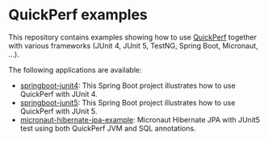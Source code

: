 # QuickPerf examples

This repository contains examples showing how to use [QuickPerf](https://github.com/quick-perf/quickperf) together with various frameworks (JUnit 4, JUnit 5, TestNG, Spring Boot, Micronaut, ...).

The following applications are available:
- [springboot-junit4](springboot-junit4): This Spring Boot project illustrates how to use QuickPerf with JUnit 4. 
- [springboot-junit5](springboot-junit5): This Spring Boot project illustrates how to use QuickPerf with JUnit 5. 
- [micronaut-hibernate-jpa-example](micronaut-hibernate-jpa-example): Micronaut Hibernate JPA with JUnit5 test using both QuickPerf JVM and SQL annotations. 
